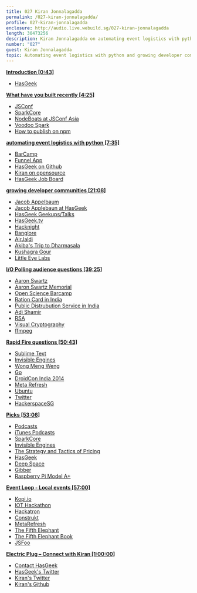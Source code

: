 ```yaml
---
title: 027 Kiran Jonnalagadda
permalink: /027-kiran-jonnalagadda/
profile: 027-kiran-jonnalagadda
enclosure: http://audio.live.webuild.sg/027-kiran-jonnalagadda
length: 30473256
description: Kiran Jonnalagadda on automating event logistics with python and growing developer communities.
number: "027"
guest: Kiran Jonnalagadda
topic: Automating event logistics with python and growing developer communities
---
```


**[Introduction [0:43]](#t=0:43)**

- [HasGeek](http://hasgeek.in/)

**[What have you built recently [4:25]](#t=4:25)**

- [JSConf](http://2014.jsconf.asia/)
- [SparkCore](http://spark.io/)
- [NodeBoats at JSConf Asia](https://github.com/notthetup/nodeboatbuilder)
- [Voodoo Spark](https://github.com/voodootikigod/voodoospark)
- [How to publish on npm](https://docs.google.com/presentation/d/1eOkluuuSHc745HZFVLI9FU-zbAoWwtUYXXlcP-ORiuE/pub?start=false&loop=false&delayms=3000&slide=id.p)


**[automating event logistics with python [7:35]](#t=7:35)**

- [BarCamp](http://en.wikipedia.org/wiki/BarCamp)
- [Funnel App](https://funnel.hasgeek.com/)
- [HasGeek on Github](https://github.com/hasgeek)
- [Kiran on opensource](http://web.archive.org/web/20120723211027/http://jace.zaiki.in/2012/06/26/technology-outsource-vs-open-source)
- [HasGeek Job Board](https://hasjob.co/)

**[growing developer communities [21:08]](#t=21:08)**

- [Jacob Appelbaum](http://en.wikipedia.org/wiki/Jacob_Appelbaum)
- [Jacob Applebaun at HasGeek](https://geekup.in/2013/ioerror)
- [HasGeek Geekups/Talks](https://geekup.in/)
- [HasGeek.tv](https://hasgeek.tv/)
- [Hacknight](https://hacknight.in/)
- [Banglore](http://en.wikipedia.org/wiki/Bangalore)
- [AirJaldi](http://main.airjaldi.com/)
- [Akiba's Trip to Dharmasala](http://www.freaklabs.org/index.php/Blog/Misc/The-Road-to-Dharamsala-The-Beginning.html)
- [Kushagra Gour](https://github.com/chinchang)
- [Little Eye Labs](http://www.littleeye.co/)

**[I/O Polling audience questions [39:25]](#t=39:25)**

- [Aaron Swartz](http://en.wikipedia.org/wiki/Aaron_Swartz)
- [Aaron Swartz Memorial](https://hacknight.in/hasgeek/aaronsw-memorial)
- [Open Science Barcamp](https://www.facebook.com/events/535142356529944/)
- [Ration Card in India](http://en.wikipedia.org/wiki/Ration_card_%28India%29)
- [Public Distrubution Service in India](http://en.wikipedia.org/wiki/Public_distribution_system_\(India\))
- [Adi Shamir](http://en.wikipedia.org/wiki/Adi_Shamir)
- [RSA](http://en.wikipedia.org/wiki/RSA_%28cryptosystem%29)
- [Visual Cryptography](http://en.wikipedia.org/wiki/Visual_cryptography)
- [ffmpeg](https://www.ffmpeg.org/)

**[Rapid Fire questions [50:43]](#t=50:43)**

- [Sublime Text](http://www.sublimetext.com/)
- [Invisible Engines](http://mitpress.mit.edu/books/invisible-engines)
- [Wong Meng Weng](http://en.wikipedia.org/wiki/Meng_Weng_Wong)
- [Go](http://golang.org)
- [DroidCon India 2014](https://droidcon.in/2014/)
- [Meta Refresh](https://metarefresh.in/2014/)
- [Ubuntu](http://www.ubuntu.com/)
- [Twitter](http://twitter.com)
- [HackerspaceSG](http://hackerspace.sg)

**[Picks [53:06]](#t=53:06)**

- [Podcasts](http://en.wikipedia.org/wiki/Podcast)
- [iTunes Podcasts](https://www.apple.com/itunes/podcasts/)
- [SparkCore](http://spark.io/)
- [Invisible Engines](http://mitpress.mit.edu/books/invisible-engines)
- [The Strategy and Tactics of Pricing](http://www.amazon.com/The-Strategy-Tactics-Pricing-Profitably/dp/0136106811)
- [HasGeek](https://hasgeek.com/)
- [Deep Space](https://hasgeek.com/)
- [Gibber](http://gibber.mat.ucsb.edu/)
- [Raspberry Pi Model A+](http://www.raspberrypi.org/products/model-a-plus)

**[Event Loop - Local events [57:00]](#t=57:00)**

- [Kopi.io](http://kopi.io)
- [IOT Hackathon](http://peatix.com/event/62777)
- [Hackatron](http://hackatron.techinasia.com/)
- [Construkt](http://construkt.me/)
- [MetaRefresh](http://metarefresh.in/)
- [The Fifth Elephant](https://fifthelephant.in/)
- [The Fifth Elephant Book](http://en.wikipedia.org/wiki/The_Fifth_Elephant)
- [JSFoo](https://jsfoo.in/)

**[Electric Plug  – Connect with Kiran [1:00:00]](#t=1:00:00)**

- [Contact HasGeek](https://hasgeek.com/)
- [HasGeek's Twitter](http://twitter.com/hasgeek)
- [Kiran's Twitter](http://twitter.com/jackerhack)
- [Kiran's Github](https://github.com/jace)
